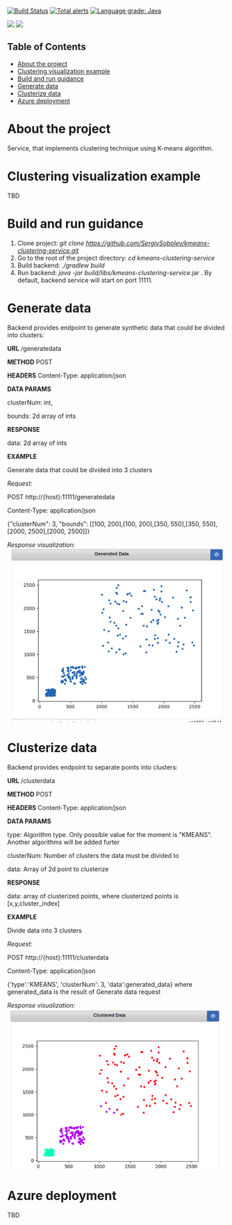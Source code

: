[![Build Status](https://travis-ci.org/SergiySobolev/kmeans-clustering-service.svg?branch=master)](https://travis-ci.org/SergiySobolev/kmeans-clustering-service)
[![Total alerts](https://img.shields.io/lgtm/alerts/g/SergiySobolev/kmeans-clustering-service.svg?logo=lgtm&logoWidth=18)](https://lgtm.com/projects/g/SergiySobolev/kmeans-clustering-service/alerts/)
[![Language grade: Java](https://img.shields.io/lgtm/grade/java/g/SergiySobolev/kmeans-clustering-service.svg?logo=lgtm&logoWidth=18)](https://lgtm.com/projects/g/SergiySobolev/kmeans-clustering-service/context:java)

<!-- Badges -->
<img src="https://img.shields.io/badge/java-%23ED8B00.svg?&style=for-the-badge&logo=java&logoColor=white"/>
<img src="https://img.shields.io/badge/azure%20-%230072C6.svg?&style=for-the-badge&logo=azure-devops&logoColor=white"/>
<br>

<!-- TABLE OF CONTENTS -->
## Table of Contents

* [About the project](#about-the-project)
* [Clustering visualization example](#clustering-visualization-example)
* [Build and run guidance](#build-and-run-guidance)
* [Generate data](#generate-data)
* [Clusterize data](#clusterize-data)
* [Azure deployment](#azure-deployment)

<!-- ABOUT THE PROJECT -->
# About the project
Service, that implements clustering technique using K-means algorithm. 

# Clustering visualization example
TBD

# Build and run guidance
1. Clone project:  *git clone https://github.com/SergiySobolev/kmeans-clustering-service.git*
2. Go to the root of the project directory: *cd kmeans-clustering-service*
3. Build backend: *./gradlew build*
4. Run backend: *java -jar build/libs/kmeans-clustering-service*.jar . By default, backend service will start on port 11111.

# Generate data
Backend provides endpoint to generate synthetic data that could be divided into clusters:

**URL**
/generatedata

**METHOD**
POST

**HEADERS**
Content-Type: application/json

**DATA PARAMS**

 clusterNum: int,
  
 bounds: 2d array of ints 
 
**RESPONSE**

data: 2d array of ints

**EXAMPLE**

Generate data that could be divided into 3 clusters

_Request:_

POST http://{host}:11111/generatedata

Content-Type: application/json

{"clusterNum": 3, "bounds": [[100, 200],[100, 200],[350, 550],[350, 550],[2000, 2500],[2000, 2500]]}

_Response visualization:_
![Generated data response visualization](https://github.com/SergiySobolev/kmeans-clustering-service/blob/master/visualization/screenshots/generatedata.png)

# Clusterize data
Backend provides endpoint to separate points into clusters:

**URL**
/clusterdata

**METHOD**
POST

**HEADERS**
Content-Type: application/json

**DATA PARAMS**

 type: Algorithm type. Only possible value for the moment is "KMEANS". Another algorithms will be added furter
  
 clusterNum: Number of clusters the data must be divided to
 
 data: Array of 2d point to clusterize 
 
**RESPONSE**

data: array of clusterized points, where clusterized points is [x,y,cluster_index] 

**EXAMPLE**

Divide data into 3 clusters

_Request:_

POST http://{host}:11111/clusterdata

Content-Type: application/json

{'type':'KMEANS', 'clusterNum': 3, 'data':generated_data}
where generated_data is the result of Generate data request

_Response visualization:_
![Clusterized data response visualization](https://github.com/SergiySobolev/kmeans-clustering-service/blob/master/visualization/screenshots/clusteredata.png)

# Azure deployment
TBD
